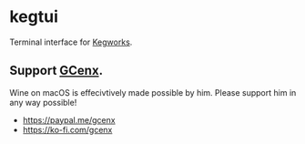 # kegtui

Terminal interface for [Kegworks][kegworks].

## Support [GCenx](https://github.com/Gcenx).

Wine on macOS is effecivtively made possible by him.
Please support him in any way possible!

- https://paypal.me/gcenx
- https://ko-fi.com/gcenx

[kegworks]: https://github.com/Kegworks-App/Kegworks
